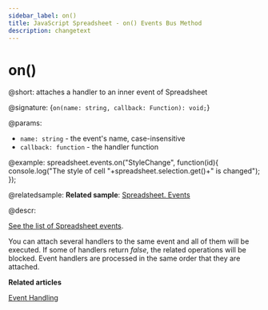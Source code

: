 ```yaml
---
sidebar_label: on()
title: JavaScript Spreadsheet - on() Events Bus Method
description: changetext
---
```


# on()

@short: attaches a handler to an inner event of Spreadsheet

@signature: {`on(name: string, callback: Function): void;`}

@params:
- `name: string` - the event's name, case-insensitive
- `callback: function` - the handler function

@example:
spreadsheet.events.on("StyleChange", function(id){
  console.log("The style of cell "+spreadsheet.selection.get()+" is changed");
});

@relatedsample:
**Related sample**: [Spreadsheet. Events](https://snippet.dhtmlx.com/2vkjyvsi)

@descr:

[See the list of Spreadsheet events](api/api_overview.md/#spreadsheet-events).

You can attach several handlers to the same event and all of them will be executed. If some of handlers return *false*, the related operations will be blocked. Event handlers are processed in the same order that they are attached.

**Related articles**

[Event Handling](handling_events.md)
